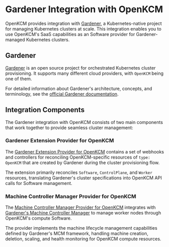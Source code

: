 # Gardener Integration with OpenKCM

OpenKCM provides integration with [Gardener](https://gardener.cloud/), a Kubernetes-native project for managing Kubernetes clusters at scale. This integration enables you to use OpenKCM's SaaS capabilities as an Software provider for Gardener-managed Kubernetes clusters.

## Gardener

[Gardener](https://github.com/gardener/gardener) is an open source project for orchestrated Kubernetes cluster provisioning. It supports many different cloud providers, with `OpenKCM` being one of them.

For detailed information about Gardener's architecture, concepts, and terminology, see the [official Gardener documentation](https://gardener.cloud/docs/).

## Integration Components

The Gardener integration with OpenKCM consists of two main components that work together to provide seamless cluster management:

### Gardener Extension Provider for OpenKCM

The [Gardener Extension Provider for OpenKCM](https://github.com/OpenKCM-dev/gardener-extension-provider-OpenKCM) contains a set of webhooks and controllers for reconciling OpenKCM-specific resources of `type: OpenKCM` that are created by Gardener during the cluster provisioning flow.

The extension primarily reconciles `Software`, `ControlPlane`, and `Worker` resources, translating Gardener's cluster specifications into OpenKCM API calls for Software management.

### Machine Controller Manager Provider for OpenKCM

The [Machine Controller Manager Provider for OpenKCM](https://github.com/OpenKCM-dev/machine-controller-manager-provider-OpenKCM) integrates with [Gardener's Machine Controller Manager](https://github.com/gardener/machine-controller-manager) to manage worker nodes through OpenKCM's compute Software.

The provider implements the machine lifecycle management capabilities defined by Gardener's MCM framework, handling machine creation, deletion, scaling, and health monitoring for OpenKCM compute resources.
